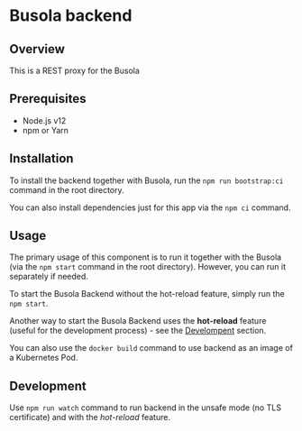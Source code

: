 # Busola backend

## Overview

This is a REST proxy for the Busola

## Prerequisites

- Node.js v12
- npm or Yarn

## Installation

To install the backend together with Busola, run the `npm run bootstrap:ci` command in the root directory.

You can also install dependencies just for this app via the `npm ci` command.

## Usage

The primary usage of this component is to run it together with the Busola (via the `npm start` command in the root directory). However, you can run it separately if needed.

To start the Busola Backend without the hot-reload feature, simply run the `npm start`.

Another way to start the Busola Backend uses the **hot-reload** feature (useful for the development process) - see the [Develompent](#development) section.

You can also use the `docker build` command to use backend as an image of a Kubernetes Pod.

## Development

Use `npm run watch` command to run backend in the unsafe mode (no TLS certificate) and with the _hot-reload_ feature.
